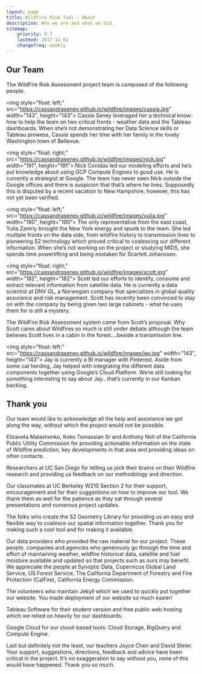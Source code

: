 ```yaml
---
layout: page
title: Wildfire Risk Tool - About
description: Who we are and what we did.
sitemap:
    priority: 0.7
    lastmod: 2017-11-02
    changefreq: weekly
---
```

## Our Team

The WildFire Risk Assessment project team is composed of the following people.

<img style="float: left;" src="https://cassandraseney.github.io/wildfire/images/cassie.jpg" width="143", height="143"> Cassie Seney leveraged her a technical know-how to help the team on two critical fronts - weather data and the Tableau dashboards. When she’s not demonstrating her Data Science skills or Tableau prowess, Cassie spends her time with her family in the lovely Washington town of Bellevue.

<img style="float: right;" src="https://cassandraseney.github.io/wildfire/images/nick.jpg" width="191", height="191"> Nick Conidas led our modeling efforts and he’s put knowledge about using GCP Compute Engines to good use. He is currently a strategist at Google. The team has never seen Nick outside the Google offices and there is suspicion that that’s where he lives. Supposedly this is disputed by a recent vacation to New Hampshire, however, this has not yet been verified.

<img style="float: left;" src="https://cassandraseney.github.io/wildfire/images/yulia.jpg" width="190", height="190"> The only representative from the east coast, Yulia Zamriy brought the New York energy and spunk to the team. She led multiple fronts on the data side, from wildfire history to transmission lines to pioneering S2 technology which proved critical to coalescing our different information. When she’s not working on the project or studying MIDS, she spends time powerlifting and being mistaken for Scarlett Johanssen.

<img style="float: right;" src="https://cassandraseney.github.io/wildfire/images/scott.jpg" width="182", height="182"> Scott led our efforts to identify, consume and extract relevant information from satellite data. He is currently a data scientist at DNV GL, a Norwegian company that specializes in global quality assurance and risk management. Scott has recently been convinced to stay on with the company by being given two large cabinets - what he uses them for is still a mystery.

The WildFire Risk Assessment system came from Scott’s proposal. Why Scott cares about Wildfires so much is still under debate although the team believes Scott lives in a cabin in the forest….beside a transmission line.

<img style="float: left;" src="https://cassandraseney.github.io/wildfire/images/jay.jpg" width="143", height="143"> Jay is currently a BI manager with Pinterest. Aside from some cat herding, Jay helped with integrating the different data components together using Google’s Cloud Platform. We’re still looking for something interesting to say about Jay...that’s currently in our Kanban backlog.

## Thank you

Our team would like to acknowledge all the help and assistance we got along the way, without which the project would not be possible.

Elizaveta Malashenko, Koko Tomassian Sr and Anthony Noll of the California Public Utility Commission for providing actionable information on the state of Wildfire prediction, key developments in that area and providing ideas on other contacts.

Researchers at UC San Diego for letting us pick their brains on their Wildfire research and providing us feedback on our methodology and direction.

Our classmates at UC Berkeley W210 Section 2 for their support, encouragement and for their suggestions on how to improve our tool. We thank them as well for the patience as they sat through several presentations and numerous project updates.

The folks who create the S2 Geometry Library for providing us an easy and flexible way to coalesce our spatial information together. Thank you for making such a cool tool and for making it available.

Our data providers who provided the raw material for our project. These people, companies and agencies who generously go through the time and effort of maintaining weather, wildfire historical data, satellite and fuel moisture available and updated so that projects such as ours may benefit. We appreciate the people at Synoptic Data, Copernicus Global Land Service, US Forest Service, The California Department of Forestry and Fire Protection (CalFire), California Energy Commission.

The volunteers who maintain Jekyll which we used to quickly put together our website. You made deployment of our website so much easier!

Tableau Software for their student version and free public web hosting which we relied on heavily for our dashboards.

Google Cloud for our cloud-based tools: Cloud Storage, BigQuery and Compute Engine.

Last but definitely not the least, our teachers Joyce Chen and David Steier. Your support, suggestions, directions, feedback and advice have been critical in the project. It’s no exaggeration to say without you, none of this would have happened. Thank you so much.
